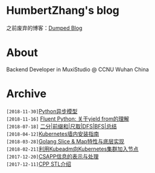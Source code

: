 # HumbertZhang's blog
之前废弃的博客：[Dumped Blog](http://humbertzhang.github.io)


# About
Backend Developer in MuxiStudio @ CCNU Wuhan China

# Archive
`[2018-11-30]`[Python异步模型](https://github.com/Humbertzhang/blog/blob/master/posts/Python%E5%BC%82%E6%AD%A5%E6%A8%A1%E5%9E%8B.md)  <br>
`[2018-11-16]` [Fluent Python: 关于yield from的理解](https://github.com/Humbertzhang/blog/blob/master/posts/Fluent%20Python:%20%E5%85%B3%E4%BA%8EYield%20From%E7%9A%84%E7%90%86%E8%A7%A3.md) <br>
`[2018-07-18]` [二分|前缀和|尺取|DFS|BFS|总结](https://github.com/Humbertzhang/blog/blob/master/posts/%E4%BA%8C%E5%88%86%7C%E5%89%8D%E7%BC%80%E5%92%8C%7C%E5%B0%BA%E5%8F%96%7CDFS%7CBFS%7C%E6%80%BB%E7%BB%93.md) <br>
`[2018-04-12]`[Kubernetes墙内安装指南](https://github.com/Humbertzhang/blog/blob/master/posts/Kubernetes%E5%A2%99%E5%86%85%E5%AE%89%E8%A3%85.md) <br>
`[2018-03-28]`[Golang Slice & Map特性与底层实现](https://github.com/Humbertzhang/blog/blob/master/posts/Go%E8%AF%AD%E8%A8%80Slice%E4%B8%8EMap%E7%89%B9%E6%80%A7%E4%B8%8E%E5%BA%95%E5%B1%82%E5%AE%9E%E7%8E%B0.md) <br>
`[2018-02-21]`[利用Kubeadm向Kubernetes集群加入节点](https://humbertzhang.github.io/2018/02/21/%E5%88%A9%E7%94%A8Kubeadm%E5%90%91Kubernetes%E9%9B%86%E7%BE%A4%E5%8A%A0%E5%85%A5%E8%8A%82%E7%82%B9/) <br>
`[2017-12-20]`[CSAPP信息的表示与处理](https://humbertzhang.github.io/2017/12/20/CSAPP%E4%BF%A1%E6%81%AF%E7%9A%84%E8%A1%A8%E7%A4%BA%E4%B8%8E%E5%A4%84%E7%90%86/)<br>
`[2017-12-11]`[CPP STL介绍](https://humbertzhang.github.io/2017/12/11/CPP%E5%AE%B9%E5%99%A8/) <br>
